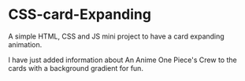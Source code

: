# CSS-card-Expanding
A simple HTML, CSS and JS mini project to have a card expanding animation.

I have just added information about An Anime One Piece's Crew to the cards with a background gradient for fun.
